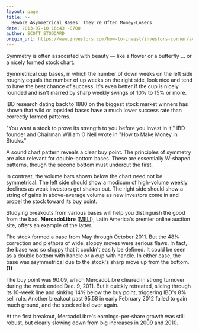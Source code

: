 ```yaml
---
layout: page
title: >-
  Beware Asymmetrical Bases: They're Often Money-Losers
date: 2013-07-10 16:43 -0700
author: SCOTT STODDARD
origin_url: https://www.investors.com/how-to-invest/investors-corner/avoid-asymmetrical-bases/
---
```


Symmetry is often associated with beauty — like a flower or a butterfly ... or a nicely formed stock chart.

Symmetrical cup bases, in which the number of down weeks on the left side roughly equals the number of up weeks on the right side, look nice and tend to have the best chance of success. It's even better if the cup is nicely rounded and isn't marred by sharp weekly swings of 10% to 15% or more.

IBD research dating back to 1880 on the biggest stock market winners has shown that wild or lopsided bases have a much lower success rate than correctly formed patterns.

"You want a stock to prove its strength to you before you invest in it," IBD founder and Chairman William O'Neil wrote in "How to Make Money in Stocks."

A sound chart pattern reveals a clear buy point. The principles of symmetry are also relevant for double-bottom bases. These are essentially W-shaped patterns, though the second bottom must undercut the first.

In contrast, the volume bars shown below the chart need not be symmetrical. The left side should show a modicum of high-volume weekly declines as weak investors get shaken out. The right side should show a string of gains in above-average volume as new investors come in and propel the stock toward its buy point.

Studying breakouts from various bases will help you distinguish the good from the bad. **MercadoLibre** ([MELI](https://research.investors.com/quote.aspx?symbol=MELI)), Latin America's premier online auction site, offers an example of the latter.

The stock formed a base from May through October 2011. But the 48% correction and plethora of wide, sloppy moves were serious flaws. In fact, the base was so sloppy that it couldn't easily be defined. It could be seen as a double bottom with handle or a cup with handle. In either case, the base was asymmetrical due to the stock's sharp move up from the bottom. **(1)**

The buy point was 90.09, which MercadoLibre cleared in strong turnover during the week ended Dec. 9, 2011. But it quickly retreated, slicing through its 10-week line and sinking 14% below the buy point, triggering IBD's 8% sell rule. Another breakout past 95.58 in early February 2012 failed to gain much ground, and the stock rolled over again.

At the first breakout, MercadoLibre's earnings-per-share growth was still robust, but clearly slowing down from big increases in 2009 and 2010.
